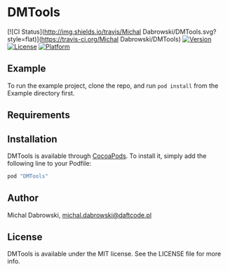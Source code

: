 # DMTools

[![CI Status](http://img.shields.io/travis/Michal Dabrowski/DMTools.svg?style=flat)](https://travis-ci.org/Michal Dabrowski/DMTools)
[![Version](https://img.shields.io/cocoapods/v/DMTools.svg?style=flat)](http://cocoapods.org/pods/DMTools)
[![License](https://img.shields.io/cocoapods/l/DMTools.svg?style=flat)](http://cocoapods.org/pods/DMTools)
[![Platform](https://img.shields.io/cocoapods/p/DMTools.svg?style=flat)](http://cocoapods.org/pods/DMTools)

## Example

To run the example project, clone the repo, and run `pod install` from the Example directory first.

## Requirements

## Installation

DMTools is available through [CocoaPods](http://cocoapods.org). To install
it, simply add the following line to your Podfile:

```ruby
pod "DMTools"
```

## Author

Michal Dabrowski, michal.dabrowski@daftcode.pl

## License

DMTools is available under the MIT license. See the LICENSE file for more info.
